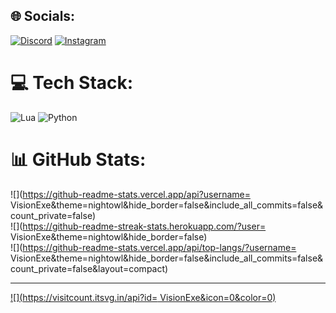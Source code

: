 
## 🌐 Socials:
[![Discord](https://img.shields.io/badge/Discord-%237289DA.svg?logo=discord&logoColor=white)](https://discord.gg/atomicals) [![Instagram](https://img.shields.io/badge/Instagram-%23E4405F.svg?logo=Instagram&logoColor=white)](https://instagram.com/_febrianza1) 

# 💻 Tech Stack:
![Lua](https://img.shields.io/badge/lua-%232C2D72.svg?style=for-the-badge&logo=lua&logoColor=white) ![Python](https://img.shields.io/badge/python-3670A0?style=for-the-badge&logo=python&logoColor=ffdd54)
# 📊 GitHub Stats:
![](https://github-readme-stats.vercel.app/api?username= VisionExe&theme=nightowl&hide_border=false&include_all_commits=false&count_private=false)<br/>
![](https://github-readme-streak-stats.herokuapp.com/?user= VisionExe&theme=nightowl&hide_border=false)<br/>
![](https://github-readme-stats.vercel.app/api/top-langs/?username= VisionExe&theme=nightowl&hide_border=false&include_all_commits=false&count_private=false&layout=compact)

---
[![](https://visitcount.itsvg.in/api?id= VisionExe&icon=0&color=0)](https://visitcount.itsvg.in)

<!-- Proudly created with GPRM ( https://gprm.itsvg.in ) -->
